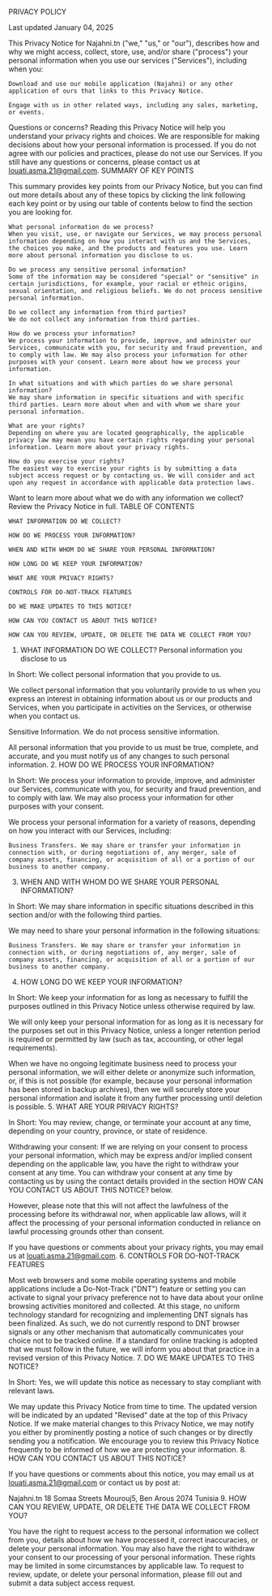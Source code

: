 PRIVACY POLICY

Last updated January 04, 2025

This Privacy Notice for Najahni.tn ("we," "us," or "our"), describes how and why we might access, collect, store, use, and/or share ("process") your personal information when you use our services ("Services"), including when you:

    Download and use our mobile application (Najahni) or any other application of ours that links to this Privacy Notice.

    Engage with us in other related ways, including any sales, marketing, or events.

Questions or concerns? Reading this Privacy Notice will help you understand your privacy rights and choices. We are responsible for making decisions about how your personal information is processed. If you do not agree with our policies and practices, please do not use our Services. If you still have any questions or concerns, please contact us at louati.asma.21@gmail.com.
SUMMARY OF KEY POINTS

This summary provides key points from our Privacy Notice, but you can find out more details about any of these topics by clicking the link following each key point or by using our table of contents below to find the section you are looking for.

    What personal information do we process?
    When you visit, use, or navigate our Services, we may process personal information depending on how you interact with us and the Services, the choices you make, and the products and features you use. Learn more about personal information you disclose to us.

    Do we process any sensitive personal information?
    Some of the information may be considered "special" or "sensitive" in certain jurisdictions, for example, your racial or ethnic origins, sexual orientation, and religious beliefs. We do not process sensitive personal information.

    Do we collect any information from third parties?
    We do not collect any information from third parties.

    How do we process your information?
    We process your information to provide, improve, and administer our Services, communicate with you, for security and fraud prevention, and to comply with law. We may also process your information for other purposes with your consent. Learn more about how we process your information.

    In what situations and with which parties do we share personal information?
    We may share information in specific situations and with specific third parties. Learn more about when and with whom we share your personal information.

    What are your rights?
    Depending on where you are located geographically, the applicable privacy law may mean you have certain rights regarding your personal information. Learn more about your privacy rights.

    How do you exercise your rights?
    The easiest way to exercise your rights is by submitting a data subject access request or by contacting us. We will consider and act upon any request in accordance with applicable data protection laws.

Want to learn more about what we do with any information we collect? Review the Privacy Notice in full.
TABLE OF CONTENTS

    WHAT INFORMATION DO WE COLLECT?

    HOW DO WE PROCESS YOUR INFORMATION?

    WHEN AND WITH WHOM DO WE SHARE YOUR PERSONAL INFORMATION?

    HOW LONG DO WE KEEP YOUR INFORMATION?

    WHAT ARE YOUR PRIVACY RIGHTS?

    CONTROLS FOR DO-NOT-TRACK FEATURES

    DO WE MAKE UPDATES TO THIS NOTICE?

    HOW CAN YOU CONTACT US ABOUT THIS NOTICE?

    HOW CAN YOU REVIEW, UPDATE, OR DELETE THE DATA WE COLLECT FROM YOU?

1. WHAT INFORMATION DO WE COLLECT?
Personal information you disclose to us

In Short: We collect personal information that you provide to us.

We collect personal information that you voluntarily provide to us when you express an interest in obtaining information about us or our products and Services, when you participate in activities on the Services, or otherwise when you contact us.

Sensitive Information. We do not process sensitive information.

All personal information that you provide to us must be true, complete, and accurate, and you must notify us of any changes to such personal information.
2. HOW DO WE PROCESS YOUR INFORMATION?

In Short: We process your information to provide, improve, and administer our Services, communicate with you, for security and fraud prevention, and to comply with law. We may also process your information for other purposes with your consent.

We process your personal information for a variety of reasons, depending on how you interact with our Services, including:

    Business Transfers. We may share or transfer your information in connection with, or during negotiations of, any merger, sale of company assets, financing, or acquisition of all or a portion of our business to another company.

3. WHEN AND WITH WHOM DO WE SHARE YOUR PERSONAL INFORMATION?

In Short: We may share information in specific situations described in this section and/or with the following third parties.

We may need to share your personal information in the following situations:

    Business Transfers. We may share or transfer your information in connection with, or during negotiations of, any merger, sale of company assets, financing, or acquisition of all or a portion of our business to another company.

4. HOW LONG DO WE KEEP YOUR INFORMATION?

In Short: We keep your information for as long as necessary to fulfill the purposes outlined in this Privacy Notice unless otherwise required by law.

We will only keep your personal information for as long as it is necessary for the purposes set out in this Privacy Notice, unless a longer retention period is required or permitted by law (such as tax, accounting, or other legal requirements).

When we have no ongoing legitimate business need to process your personal information, we will either delete or anonymize such information, or, if this is not possible (for example, because your personal information has been stored in backup archives), then we will securely store your personal information and isolate it from any further processing until deletion is possible.
5. WHAT ARE YOUR PRIVACY RIGHTS?

In Short: You may review, change, or terminate your account at any time, depending on your country, province, or state of residence.

Withdrawing your consent: If we are relying on your consent to process your personal information, which may be express and/or implied consent depending on the applicable law, you have the right to withdraw your consent at any time. You can withdraw your consent at any time by contacting us by using the contact details provided in the section HOW CAN YOU CONTACT US ABOUT THIS NOTICE? below.

However, please note that this will not affect the lawfulness of the processing before its withdrawal nor, when applicable law allows, will it affect the processing of your personal information conducted in reliance on lawful processing grounds other than consent.

If you have questions or comments about your privacy rights, you may email us at louati.asma.21@gmail.com.
6. CONTROLS FOR DO-NOT-TRACK FEATURES

Most web browsers and some mobile operating systems and mobile applications include a Do-Not-Track ("DNT") feature or setting you can activate to signal your privacy preference not to have data about your online browsing activities monitored and collected. At this stage, no uniform technology standard for recognizing and implementing DNT signals has been finalized. As such, we do not currently respond to DNT browser signals or any other mechanism that automatically communicates your choice not to be tracked online. If a standard for online tracking is adopted that we must follow in the future, we will inform you about that practice in a revised version of this Privacy Notice.
7. DO WE MAKE UPDATES TO THIS NOTICE?

In Short: Yes, we will update this notice as necessary to stay compliant with relevant laws.

We may update this Privacy Notice from time to time. The updated version will be indicated by an updated "Revised" date at the top of this Privacy Notice. If we make material changes to this Privacy Notice, we may notify you either by prominently posting a notice of such changes or by directly sending you a notification. We encourage you to review this Privacy Notice frequently to be informed of how we are protecting your information.
8. HOW CAN YOU CONTACT US ABOUT THIS NOTICE?

If you have questions or comments about this notice, you may email us at louati.asma.21@gmail.com or contact us by post at:

Najahni.tn
18 Somaa Streets
Mourouj5, Ben Arous 2074
Tunisia
9. HOW CAN YOU REVIEW, UPDATE, OR DELETE THE DATA WE COLLECT FROM YOU?

You have the right to request access to the personal information we collect from you, details about how we have processed it, correct inaccuracies, or delete your personal information. You may also have the right to withdraw your consent to our processing of your personal information. These rights may be limited in some circumstances by applicable law. To request to review, update, or delete your personal information, please fill out and submit a data subject access request.